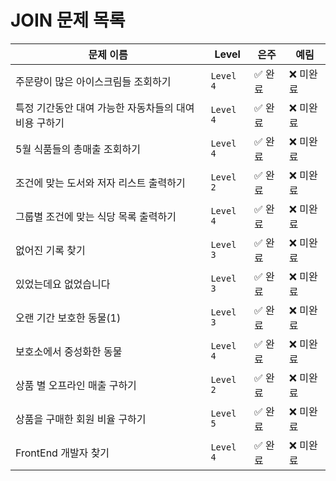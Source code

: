 # JOIN 문제 목록

| **문제 이름**                       | **Level** | **은주** | **예림** |
| ------------------------------- | --------- | ------ | ------ |
| 주문량이 많은 아이스크림들 조회하기             | `Level 4` | ✅ 완료  | ❌ 미완료  |
| 특정 기간동안 대여 가능한 자동차들의 대여비용 구하기   | `Level 4` | ✅ 완료  | ❌ 미완료  |
| 5월 식품들의 총매출 조회하기                | `Level 4` | ✅ 완료  | ❌ 미완료  |
| 조건에 맞는 도서와 저자 리스트 출력하기          | `Level 2` | ✅ 완료  | ❌ 미완료  |
| 그룹별 조건에 맞는 식당 목록 출력하기           | `Level 4` | ✅ 완료  | ❌ 미완료  |
| 없어진 기록 찾기                       | `Level 3` | ✅ 완료  | ❌ 미완료  |
| 있었는데요 없었습니다                     | `Level 3` | ✅ 완료  | ❌ 미완료  |
| 오랜 기간 보호한 동물(1)                 | `Level 3` | ✅ 완료  | ❌ 미완료  |
| 보호소에서 중성화한 동물                   | `Level 4` | ✅ 완료  | ❌ 미완료  |
| 상품 별 오프라인 매출 구하기                | `Level 2` | ✅ 완료  | ❌ 미완료  |
| 상품을 구매한 회원 비율 구하기               | `Level 5` | ✅ 완료  | ❌ 미완료  |
| FrontEnd 개발자 찾기                 | `Level 4` | ✅ 완료  | ❌ 미완료  |